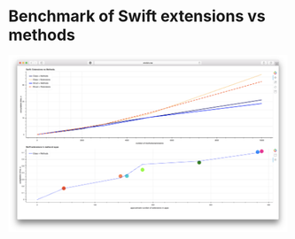 # Benchmark of Swift extensions vs methods

[![Results](results.png?raw=true "Benchmark of Swift extensions vs methods")](http://minikin.me/extensions/)